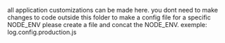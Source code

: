 all application customizations can be made here.
you dont need to make changes to code outside this folder
to make a config file for a specific NODE_ENV please create a file and concat the NODE_ENV. exemple: log.config.production.js
